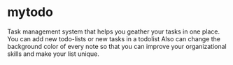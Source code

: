 # mytodo
Task management system that helps you geather your tasks in one place.
You can add new todo-lists or new tasks in a todolist
Also can change the background color of every note so that you can improve your organizational skills and make your list unique.

